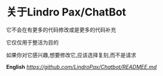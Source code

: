 # 关于Lindro Pax/ChatBot

<p>它不会在有更多的代码修改或是更多的代码补充</p>

<p>它仅仅用于整活为目的</p>

<p>如果你对它感兴趣,想要修改它,应该选择复刻,而不是请求</p>

**English** <em>https://github.com/LindroPax/Chatbot/READMEE.md
